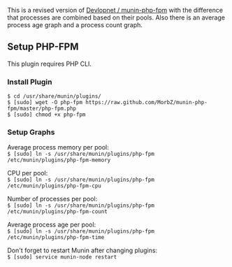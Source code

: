 This is a revised version of [Devlopnet / munin-php-fpm](https://github.com/Devlopnet/munin-php-fpm) with the difference that processes are combined based on their pools. Also there is an average process age graph and a process count graph.

Setup PHP-FPM
-------------

This plugin requires PHP CLI.

### Install Plugin
`$ cd /usr/share/munin/plugins/`  
`$ [sudo] wget -O php-fpm https://raw.github.com/MorbZ/munin-php-fpm/master/php-fpm.php`  
`$ [sudo] chmod +x php-fpm`

### Setup Graphs
Average process memory per pool:  
`$ [sudo] ln -s /usr/share/munin/plugins/php-fpm /etc/munin/plugins/php-fpm-memory`

CPU per pool:  
`$ [sudo] ln -s /usr/share/munin/plugins/php-fpm /etc/munin/plugins/php-fpm-cpu`

Number of processes per pool:  
`$ [sudo] ln -s /usr/share/munin/plugins/php-fpm /etc/munin/plugins/php-fpm-count`

Average process age per pool:  
`$ [sudo] ln -s /usr/share/munin/plugins/php-fpm /etc/munin/plugins/php-fpm-time`

Don't forget to restart Munin after changing plugins:  
`$ [sudo] service munin-node restart`